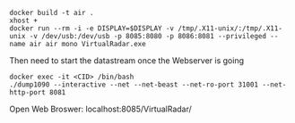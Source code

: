```
docker build -t air .
xhost +
docker run --rm -i -e DISPLAY=$DISPLAY -v /tmp/.X11-unix/:/tmp/.X11-unix -v /dev/usb:/dev/usb -p 8085:8080 -p 8086:8081 --privileged --name air air mono VirtualRadar.exe 
```
Then need to start the datastream once the Webserver is going
```
docker exec -it <CID> /bin/bash
./dump1090 --interactive --net --net-beast --net-ro-port 31001 --net-http-port 8081
```

Open Web Broswer:
localhost:8085/VirtualRadar/

